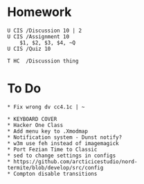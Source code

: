 # Homework

    U CIS /Discussion 10 | 2
    U CIS /Assignment 10
        $1, $2, $3, $4, ~Q
    U CIS /Quiz 10

    T HC  /Discussion thing

# To Do

    * Fix wrong dv cc4.1c | ~

    * KEYBOARD COVER
    * Hacker One Class
    * Add menu key to .Xmodmap
    * Notification system - Dunst notify?
    * w3m use feh instead of imagemagick
    * Port Fezian Time to Classic
    * sed to change settings in configs
    * https://github.com/arcticicestudio/nord-termite/blob/develop/src/config
    * Compton disable transitions

